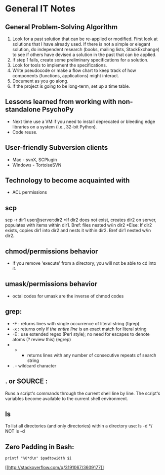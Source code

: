 # General IT Notes

## General Problem-Solving Algorithm

1. Look for a past solution that can be re-applied or modified.  First look at solutions that I have already used.  If there is not a simple or elegant solution, do independent research (books, mailing lists, StackExchange) to see if others have devised a solution in the past that can be applied.
2. If step 1 fails, create some preliminary specifications for a solution.
3. Look for tools to implement the specifications.
4. Write pseudocode or make a flow chart to keep track of how components (functions, applications) might interact.
5. Document as you go along.
6. If the project is going to be long-term, set up a time table.

## Lessons learned from working with non-standalone PsychoPy
 * Next time use a VM if you need to install deprecated or bleeding edge libraries on a system (i.e., 32-bit Python).
 * Code reuse.

## User-friendly Subversion clients
 * Mac - svnX, SCPlugin
 * Windows - TortoiseSVN

## Technology to become acquainted with
 * ACL permissions

## scp 

scp -r dir1 user@server:dir2
 *If dir2 does not exist, creates dir2 on server, populates with items within dir1.  Bref: files nested w/in dir2
 *Else: If dir2 exists, copies dir1 into dir2 and nests it within dir2.  Bref dir1 nested w/in dir2.

## chmod/permissions behavior
 * If you remove 'execute' from a directory, you will not be able to cd into it.

## umask/permissions behavior
 * octal codes for umask are the inverse of chmod codes

## grep:

 * -F : returns lines with single occurrence of literal string (fgrep)
 * -x : returns only if *the entire line* is an exact match for literal string
 * -E : use extended regex (Perl style); no need for escapes to denote atoms (? review this) (egrep)
 * * - returns lines with any number of consecutive repeats of search string
 * . - wildcard character

## . or SOURCE : 
Runs a script's commands through the current shell line by line.  The script's variables become available to the current shell environment.

## ls

To list all directories (and only directories) within a directory use:
ls -d */
NOT ls -d

## Zero Padding in Bash:

```
printf "%0*d\n" $padtowidth $i
```

[[http://stackoverflow.com/q/3191067/3609177]]

